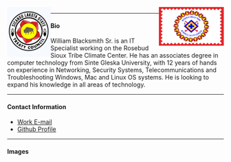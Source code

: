 <img src="/assets/img/RST Flag.png" align="right" width="30%"> 

<img src="/assets/img/Treaty Logo.jpg" align="left" width="20%"> 

---

#### Bio

William Blacksmith Sr. is an IT Specialist working on the Rosebud Sioux Tribe Climate Center. He has an associates degree in computer technology from Sinte Gleska University, with 12 years of hands on experience in Networking, Security Systems, Telecommunications and Troubleshooting Windows, Mac and Linux OS systems. He is looking to expand his knowledge in all areas of technology. 

---

#### Contact Information

* [Work E-mail](Wblacksmith@rst-nsn.gov)
* [Github Profile](WilliamBlacksmith.github.io)

---

#### Images 
